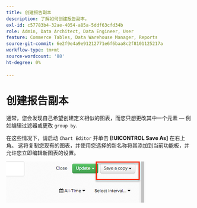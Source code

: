 ```yaml
---
title: 创建报告副本
description: 了解如何创建报告副本。
exl-id: c57783b4-32ae-4054-a85a-5ddf63cfd34b
role: Admin, Data Architect, Data Engineer, User
feature: Commerce Tables, Data Warehouse Manager, Reports
source-git-commit: 6e2f9e4a9e91212771e6f6baa8c2f8101125217a
workflow-type: tm+mt
source-wordcount: '88'
ht-degree: 0%

---
```


# 创建报告副本

通常，您会发现自己希望创建定义相似的图表，而您只想更改其中一个元素 — 例如编辑过滤器或更改 `group by`.

在这些情况下，请启动 `Chart Editor` 并单击 **[!UICONTROL Save As]** 在右上角。 这将复制您现有的图表，并使用您选择的新名称将其添加到当前功能板，并允许您立即编辑新图表的设置。

![](../../assets/create-report-copy.png)
